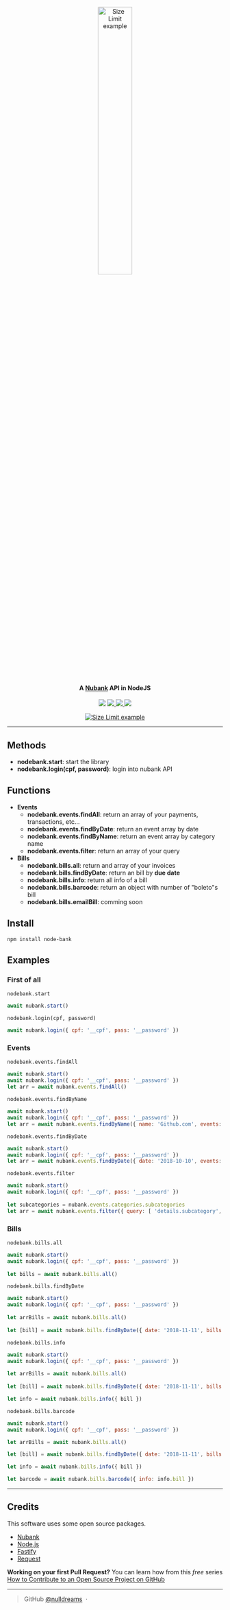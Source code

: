 <p align="center">
  <img src="https://i.imgur.com/9NjrFZO.png" alt="Size Limit example"
       width="40%" height="40%">
</p>
<h4 align="center">A <a href="https://www.nubank.com.br/" target="_blank">Nubank</a> API in NodeJS</h4>
<p align="center">
  <a href="https://gitter.im/simple-apis/node-bank"><img src="https://img.shields.io/badge/gitter-join%20chat%20%E2%86%92-brightgreen.svg"></a>
	
  <a href="https://saythanks.io/to/nulldreams">
      <img src="https://img.shields.io/badge/Say%20Thanks-!-1EAEDB.svg">
  </a>  
	
  <a href="https://github.com/nulldreams/node-bank/issues">
      <img src="https://img.shields.io/codeclimate/issues/github/me-and/mdf.svg">
  </a>

  <a href="http://makeapullrequest.com">
      <img src="https://img.shields.io/badge/PRs-welcome-brightgreen.svg?style=flat-square">
  </a>
</p>
<p align="center">
 <a href="https://nodei.co/npm/node-bank/">
  <img src="https://nodei.co/npm/node-bank.png?downloads=true&downloadRank=true&stars=true" alt="Size Limit example">
 </a>
</p>

***

## Methods
 - **nodebank.start**: start the library
 - **nodebank.login(cpf, password)**: login into nubank API

## Functions
 - **Events**
    - **nodebank.events.findAll**: return an array of your payments, transactions, etc...
    - **nodebank.events.findByDate**: return an event array by date
    - **nodebank.events.findByName**: return an event array by category name
    - **nodebank.events.filter**: return an array of your query
 - **Bills**
    - **nodebank.bills.all**: return and array of your invoices
    - **nodebank.bills.findByDate**: return an bill by **due date**
    - **nodebank.bills.info**: return all info of a bill
    - **nodebank.bills.barcode**: return an object with number of "boleto"s bill
    - **nodebank.bills.emailBill**: comming soon

## Install
`npm install node-bank`

## Examples
### First of all
`nodebank.start`
 ```javascript
await nubank.start()
 ```

`nodebank.login(cpf, password)`
```javascript
await nubank.login({ cpf: '__cpf', pass: '__password' }) 
```
### Events
`nodebank.events.findAll`
```javascript
await nubank.start()
await nubank.login({ cpf: '__cpf', pass: '__password' }) 
let arr = await nubank.events.findAll()
```

`nodebank.events.findByName`
```javascript
await nubank.start()
await nubank.login({ cpf: '__cpf', pass: '__password' }) 
let arr = await nubank.events.findByName({ name: 'Github.com', events: arr.events })
```

`nodebank.events.findByDate`
```javascript
await nubank.start()
await nubank.login({ cpf: '__cpf', pass: '__password' }) 
let arr = await nubank.events.findByDate({ date: '2018-10-10', events: arr.events })
```

`nodebank.events.filter`
```javascript
await nubank.start()
await nubank.login({ cpf: '__cpf', pass: '__password' }) 
    
let subcategories = nubank.events.categories.subcategories
let arr = await nubank.events.filter({ query: [ 'details.subcategory', subcategories.card_not_present ], events: arr.events })
```
### Bills
`nodebank.bills.all`
```javascript
await nubank.start()
await nubank.login({ cpf: '__cpf', pass: '__password' }) 
    
let bills = await nubank.bills.all()
```
`nodebank.bills.findByDate`
```javascript
await nubank.start()
await nubank.login({ cpf: '__cpf', pass: '__password' }) 
    
let arrBills = await nubank.bills.all()
    
let [bill] = await nubank.bills.findByDate({ date: '2018-11-11', bills: arrBills.bills })
```
`nodebank.bills.info`
```javascript
await nubank.start()
await nubank.login({ cpf: '__cpf', pass: '__password' }) 
    
let arrBills = await nubank.bills.all()
    
let [bill] = await nubank.bills.findByDate({ date: '2018-11-11', bills: arrBills.bills })

let info = await nubank.bills.info({ bill })
```
`nodebank.bills.barcode`
```javascript
await nubank.start()
await nubank.login({ cpf: '__cpf', pass: '__password' }) 

let arrBills = await nubank.bills.all()

let [bill] = await nubank.bills.findByDate({ date: '2018-11-11', bills: arrBills.bills })

let info = await nubank.bills.info({ bill })

let barcode = await nubank.bills.barcode({ info: info.bill })
```
***

## Credits

This software uses some open source packages.

- [Nubank](https://www.nubank.com.br/)
- [Node.js](https://nodejs.org/)
- [Fastify](https://github.com/fastify/fastify)
- [Request](https://github.com/request/request)

**Working on your first Pull Request?** You can learn how from this *free* series [How to Contribute to an Open Source Project on GitHub](https://egghead.io/series/how-to-contribute-to-an-open-source-project-on-github)

---

> GitHub [@nulldreams](https://github.com/nulldreams) &nbsp;&middot;&nbsp;
